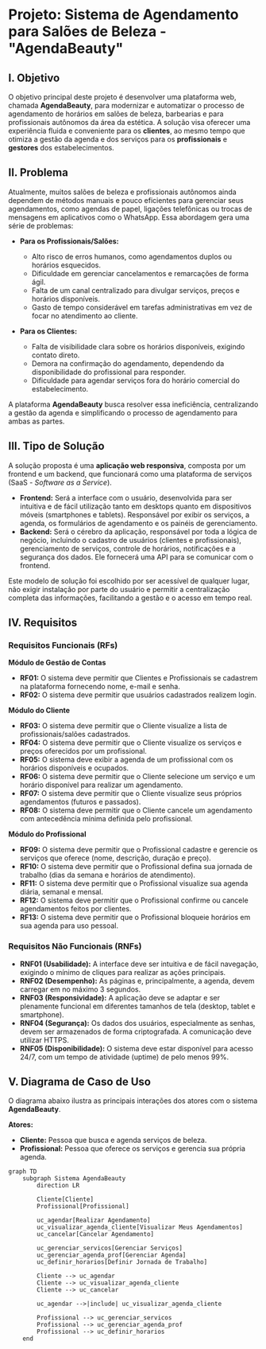 # Projeto: Sistema de Agendamento para Salões de Beleza - "AgendaBeauty"

## I. Objetivo

O objetivo principal deste projeto é desenvolver uma plataforma web, chamada **AgendaBeauty**, para modernizar e automatizar o processo de agendamento de horários em salões de beleza, barbearias e para profissionais autônomos da área da estética. A solução visa oferecer uma experiência fluida e conveniente para os **clientes**, ao mesmo tempo que otimiza a gestão da agenda e dos serviços para os **profissionais** e **gestores** dos estabelecimentos.

## II. Problema

Atualmente, muitos salões de beleza e profissionais autônomos ainda dependem de métodos manuais e pouco eficientes para gerenciar seus agendamentos, como agendas de papel, ligações telefônicas ou trocas de mensagens em aplicativos como o WhatsApp. Essa abordagem gera uma série de problemas:

* **Para os Profissionais/Salões:**
    * Alto risco de erros humanos, como agendamentos duplos ou horários esquecidos.
    * Dificuldade em gerenciar cancelamentos e remarcações de forma ágil.
    * Falta de um canal centralizado para divulgar serviços, preços e horários disponíveis.
    * Gasto de tempo considerável em tarefas administrativas em vez de focar no atendimento ao cliente.

* **Para os Clientes:**
    * Falta de visibilidade clara sobre os horários disponíveis, exigindo contato direto.
    * Demora na confirmação do agendamento, dependendo da disponibilidade do profissional para responder.
    * Dificuldade para agendar serviços fora do horário comercial do estabelecimento.

A plataforma **AgendaBeauty** busca resolver essa ineficiência, centralizando a gestão da agenda e simplificando o processo de agendamento para ambas as partes.

## III. Tipo de Solução

A solução proposta é uma **aplicação web responsiva**, composta por um frontend e um backend, que funcionará como uma plataforma de serviços (SaaS - *Software as a Service*).

* **Frontend:** Será a interface com o usuário, desenvolvida para ser intuitiva e de fácil utilização tanto em desktops quanto em dispositivos móveis (smartphones e tablets). Responsável por exibir os serviços, a agenda, os formulários de agendamento e os painéis de gerenciamento.
* **Backend:** Será o cérebro da aplicação, responsável por toda a lógica de negócio, incluindo o cadastro de usuários (clientes e profissionais), gerenciamento de serviços, controle de horários, notificações e a segurança dos dados. Ele fornecerá uma API para se comunicar com o frontend.

Este modelo de solução foi escolhido por ser acessível de qualquer lugar, não exigir instalação por parte do usuário e permitir a centralização completa das informações, facilitando a gestão e o acesso em tempo real.

## IV. Requisitos

### Requisitos Funcionais (RFs)

**Módulo de Gestão de Contas**
* **RF01:** O sistema deve permitir que Clientes e Profissionais se cadastrem na plataforma fornecendo nome, e-mail e senha.
* **RF02:** O sistema deve permitir que usuários cadastrados realizem login.

**Módulo do Cliente**
* **RF03:** O sistema deve permitir que o Cliente visualize a lista de profissionais/salões cadastrados.
* **RF04:** O sistema deve permitir que o Cliente visualize os serviços e preços oferecidos por um profissional.
* **RF05:** O sistema deve exibir a agenda de um profissional com os horários disponíveis e ocupados.
* **RF06:** O sistema deve permitir que o Cliente selecione um serviço e um horário disponível para realizar um agendamento.
* **RF07:** O sistema deve permitir que o Cliente visualize seus próprios agendamentos (futuros e passados).
* **RF08:** O sistema deve permitir que o Cliente cancele um agendamento com antecedência mínima definida pelo profissional.

**Módulo do Profissional**
* **RF09:** O sistema deve permitir que o Profissional cadastre e gerencie os serviços que oferece (nome, descrição, duração e preço).
* **RF10:** O sistema deve permitir que o Profissional defina sua jornada de trabalho (dias da semana e horários de atendimento).
* **RF11:** O sistema deve permitir que o Profissional visualize sua agenda diária, semanal e mensal.
* **RF12:** O sistema deve permitir que o Profissional confirme ou cancele agendamentos feitos por clientes.
* **RF13:** O sistema deve permitir que o Profissional bloqueie horários em sua agenda para uso pessoal.

### Requisitos Não Funcionais (RNFs)

* **RNF01 (Usabilidade):** A interface deve ser intuitiva e de fácil navegação, exigindo o mínimo de cliques para realizar as ações principais.
* **RNF02 (Desempenho):** As páginas e, principalmente, a agenda, devem carregar em no máximo 3 segundos.
* **RNF03 (Responsividade):** A aplicação deve se adaptar e ser plenamente funcional em diferentes tamanhos de tela (desktop, tablet e smartphone).
* **RNF04 (Segurança):** Os dados dos usuários, especialmente as senhas, devem ser armazenados de forma criptografada. A comunicação deve utilizar HTTPS.
* **RNF05 (Disponibilidade):** O sistema deve estar disponível para acesso 24/7, com um tempo de atividade (uptime) de pelo menos 99%.

## V. Diagrama de Caso de Uso

O diagrama abaixo ilustra as principais interações dos atores com o sistema **AgendaBeauty**.

**Atores:**
* **Cliente:** Pessoa que busca e agenda serviços de beleza.
* **Profissional:** Pessoa que oferece os serviços e gerencia sua própria agenda.

```mermaid
graph TD
    subgraph Sistema AgendaBeauty
        direction LR

        Cliente[Cliente]
        Profissional[Profissional]

        uc_agendar[Realizar Agendamento]
        uc_visualizar_agenda_cliente[Visualizar Meus Agendamentos]
        uc_cancelar[Cancelar Agendamento]

        uc_gerenciar_servicos[Gerenciar Serviços]
        uc_gerenciar_agenda_prof[Gerenciar Agenda]
        uc_definir_horarios[Definir Jornada de Trabalho]

        Cliente --> uc_agendar
        Cliente --> uc_visualizar_agenda_cliente
        Cliente --> uc_cancelar

        uc_agendar -->|include| uc_visualizar_agenda_cliente

        Profissional --> uc_gerenciar_servicos
        Profissional --> uc_gerenciar_agenda_prof
        Profissional --> uc_definir_horarios
    end
